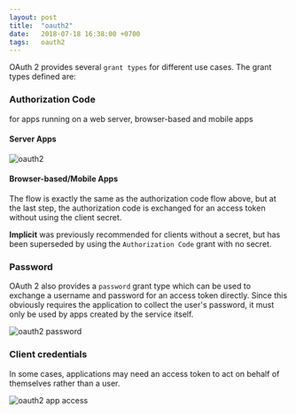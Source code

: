 ```yaml
---
layout: post
title:  "oauth2"
date:   2018-07-18 16:38:00 +0700
tags:   oauth2
---
```


OAuth 2 provides several `grant types` for different use cases. The grant types defined are:

### Authorization Code
for apps running on a web server, browser-based and mobile apps
#### Server Apps
![oauth2](http://www.plantuml.com/plantuml/png/pP71RzCm58Vl_Yki77OYMba7XuhGHQbH8yQ2qfJJ9Cjp7gsPPsUsCzeW_dVY9AqQGAguqOFL-FVv-RtFDzOnu-edYPnm4d0MrsvxDSChC2zWS5nL5g6gHGGN5LCE1uaKe9nF0imiJiQfFwwDQ9WJMWrLEYv6A8hmE8uYX18SliVn36lcBxxqwzo0hRIoGDs-WeZh4kuLRd-ykvgACafkKt9Nq7HnqIS6Ic60EreR4ULaaUOaAUWwJuVSSjrMghRQQNlOSin1zFfgUjtiTuXn9rxQ3PmS__gMOz_TseAPuLXA_Vro0Me_Fo9TXFo2Gp_6GA4IHeIVybqO-hmV8UHCoWV67yFQoBaVC8hNnP8csOBG9Sd9nRYxatgznq8_Wi9anxTCRM0aydEsAWusdSVwSJU6ATSBPQUFGFtjWvA_DNBExxcN6H8Bt80xf2kIvAGOcJuQ-j6V2nZdO2tjHWXcGMwBDzctXoPNrzD9y_pfTlDbchBWrK0R-6h0RazmJuSTtZo7l-EmgqJBKz6oqxUJoRtw-QValA_Po_v7nwD-1XMZlTRYXvoibhJ8FfAx_qNZMI-dNmcw0LNMJ_8N)

#### Browser-based/Mobile Apps
The flow is exactly the same as the authorization code flow above, but at the last step, the authorization code is exchanged for an access token without using the client secret.

**Implicit** was previously recommended for clients without a secret, but has been superseded by using the `Authorization Code` grant with no secret.

### Password
OAuth 2 also provides a `password` grant type which can be used to exchange a username and password for an access token directly. Since this obviously requires the application to collect the user's password, it must only be used by apps created by the service itself.

![oauth2 password](http://www.plantuml.com/plantuml/png/TOunJyCm44Rt_8gJ1oOY8W8C5K6DsWoLsgQA0ooLB3SvMaDY6_i29OZ_JXF1mC3wzEwxD_Ka7NLj4nnKZV1a3EtCCI153KAUTdIudC16UlzkN1q4RDOer0IfjGp2Es23OPpg9IcZWQDxGyTE5palmSZX_8BC2-gj1jWxgKdGXyN4_YoU3RppwBHiCRddMR5ELzb8VvLaatB-c1VpaLRZVw7gPBPSPEjIBEP_esx3yD-gps61oQf2xyMOnIQiyELr_hph2tqLH_thQhb_Y1UIdOyk7grow8KwcV5D56trLp15NNTjymq0)

### Client credentials
In some cases, applications may need an access token to act on behalf of themselves rather than a user.

![oauth2 app access](http://www.plantuml.com/plantuml/png/TP11IyGm48Nl-HL33fui5giUYYjRQW-5rKfRF2sKR3hkZjQa9hEoLlpljbL13vu2xtqylipIitAyV-x4Zbg41sjvOm-2YJk48jdpxZI6fEyxqeh96aYqHk-5a6b7Q7Zg90HN82VMEXg-i0hTApePmrrHrM3LD7J2zWdDsW1idJBSy5kF2ptFDDfXExwaEdyq4TynjOjqbMUtTPDV_yuzQeVyqrLPMcRrNwNB8FZNwNrQach-IJDBoLYMlZul7ZT3QSwYS7YvMMtlerp9uvd5GqyEVKCZ6Ls4uTfyY2MQTZpS9m00)
